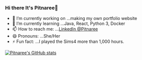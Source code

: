 ### Hi there It's Pitnaree👋

- 🔭 I’m currently working on ...making my own portfolio website
- 🌱 I’m currently learning ...Java, React, Python 3, Docker
- 📫 How to reach me: ...[LinkedIn @Pitnaree](https://www.linkedin.com/in/pitnaree-krachangwong-547a12185/)
- 😄 Pronouns: ...She/Her
- ⚡ Fun fact: ...I played the Sims4 more than 1,000 hours.

[![Pitnaree's GitHub stats](https://github-readme-stats.vercel.app/api?username=pitnarii&show_icons=true&theme=gruvbox)](https://github.com/pitnarii/github-readme-stats)
